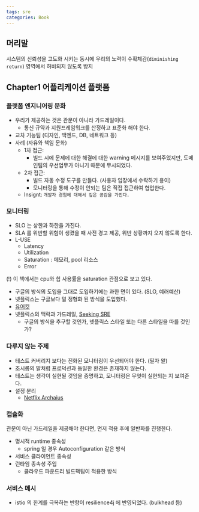 ```yaml
---
tags: sre
categories: Book
---
```


## 머리말

시스템의 신뢰성을 고도화 시키는 동시에 우리의 노력이 수확체감(`diminishing return`) 영역에서 허비되지 않도록 방지

## Chapter1 어플리케이션 플랫폼

### 플랫폼 엔지니어링 문화

- 우리가 제공하는 것은 관문이 아니라 가드레일이다.
  - 통신 규약과 지원프레임워크를 산정하고 표준화 해야 한다.
- 교차 기능팀 (디자인, 백엔드, DB, 네트워크 등)
- 사례 (자유와 책임 문화)
  - 1차 접근:
    - 빌드 시에 문제에 대한 해결에 대한 warning 메시지를 보여주었지만, 도메인팀의 우선업무가 아니기 때문에 무시되었다.
  - 2차 접근:
    - 빌드 자동 수정 도구를 만들다. (사용자 입장에서 수락하기 용이)
    - 모니터링을 통해 수정이 안되는 팀은 직접 접근하여 협업한다.
  - Insignt: `개발자 경험에 대해서 깊은 공감을 가진다.`

### 모니터링

- SLO 는 상한과 하한을 가진다.
- SLA 를 위반할 위험이 생겼을 때 사전 경고 제공, 위반 상황까지 오지 않도록 한다.
- L-USE
  - Latency
  - Utilization
  - Saturation : 메모리, pool 리소스
  - Error

(!) 이 책에서는 cpu와 힙 사용률을 saturation 관점으로 보고 있다.

- 구글의 방식의 도입을 그대로 도입하기에는 과한 면이 있다. (SLO, 예러예산)
- 넷플릭스는 구글보다 덜 정형화 된 방식을 도입했다.
- [유어킷](https://www.yourkit.com/)
- 넷플릭스의 맥락과 가드레일, [Seeking SRE](http://www.yes24.com/Product/Goods/42773958)
  - 구글의 방식을 추구할 것인가, 넷플릭스 스타일 또는 다른 스타일을 따를 것인가?

### 다루지 않는 주제

- 테스트 커버리지 보다는 진화된 모니터링이 우선되어야 한다. (필자 왈)
- 조시롱의 말처럼 프로덕션과 동일한 환경은 존재하지 않는다.
- 테스트는 생각이 실현될 것임을 증명하고, 모니터링은 무엇이 실현되는 지 보여준다.
- 설정 분리
  - [Netflix Archaius](https://github.com/Netflix/archaius/wiki)

### 캡슐화

관문이 아닌 가드레일을 제공해야 한다면, 먼저 적용 후에 일반화를 진행한다.

- 명시적 runtime 종속성
	- spring 일 경우 Autoconfiguration 같은 방식
- 서비스 클라이언트 종속성
- 런타임 종속성 주입
	- 클라우드 파운드리 빌드팩팀이 적용한 방식

### 서비스 메시

- istio 의 한계를 극복하는 반향이 resilience4j 에 반영되었다. (bulkhead 등)


